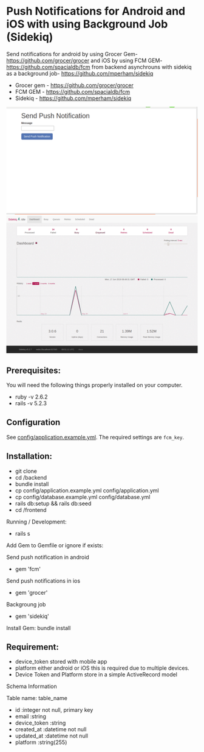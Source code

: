 # Push Notifications for Android and iOS with using Background Job (Sidekiq)

Send notifications for android by using Grocer Gem- https://github.com/grocer/grocer and
iOS by using FCM GEM- https://github.com/spacialdb/fcm from backend asynchrouns with
sidekiq as a background job- https://github.com/mperham/sidekiq

* Grocer gem - https://github.com/grocer/grocer
* FCM GEM - https://github.com/spacialdb/fcm
* Sidekiq - https://github.com/mperham/sidekiq

![Screenshot](doc/send_notifcation.png)
![Screenshot](doc/Sidekiq.png)

## Prerequisites:
You will need the following things properly installed on your computer.
* ruby -v 2.6.2
* rails -v 5.2.3


## Configuration
See [config/application.example.yml](https://github.com/rorong/push_notification/blob/master/config/application.example.yml).
The required settings are `fcm_key`.


## Installation:
* git clone <repository-url>
* cd <repository>/backend
* bundle install
* cp config/application.example.yml config/application.yml
* cp config/database.example.yml config/database.yml
* rails db:setup && rails db:seed
* cd <repository>/frontend

Running / Development:
* rails s

Add Gem to Gemfile or ignore if exists:

Send push notification in android
* gem 'fcm'

Send push notifications in ios
* gem 'grocer'

Backgroung job
* gem 'sidekiq'

Install Gem:
bundle install

## Requirement:
* device_token stored with mobile app
* platform either android or iOS this is required due to multiple devices.
* Device Token and Platform store in a simple ActiveRecord model

Schema Information

Table name: table_name
* id         :integer          not null, primary key
* email      :string
* device_token      :string
* created_at :datetime         not null
* updated_at :datetime         not null
* platform   :string(255)
